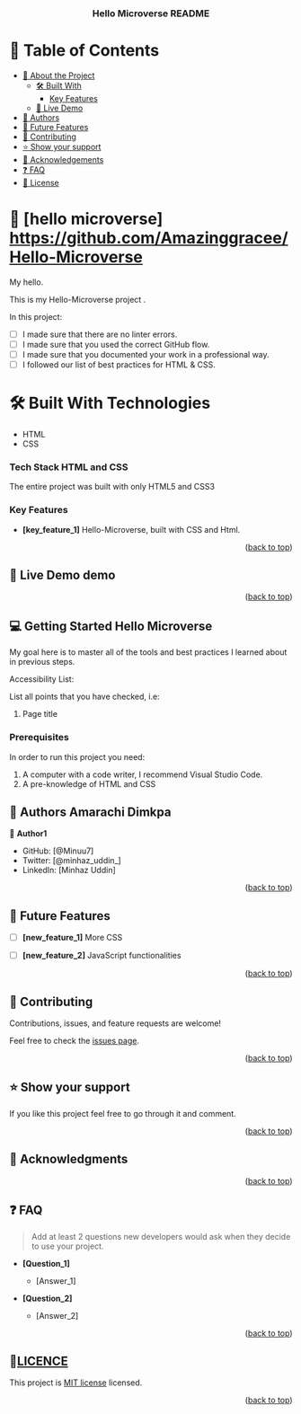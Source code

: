 
<div align="center">

  <h3 id = "readme-top"><b>Hello Microverse README </b></h3>

</div>

<!-- TABLE OF CONTENTS -->

# 📗 Table of Contents

- [📖 About the Project](#about-project)
  - [🛠 Built With](#built-with)
    - [Key Features](#key-features)
  - [🚀 Live Demo](#live-demo)
- [👥 Authors](#authors)
- [🔭 Future Features](#future-features)
- [🤝 Contributing](#contributing)
- [⭐️ Show your support](#support)
- [🙏 Acknowledgements](#acknowledgements)
- [❓ FAQ](#faq)
- [📝 License](#license)

<!-- PROJECT DESCRIPTION -->

# 📖 [hello microverse] <a name="">https://github.com/Amazinggracee/Hello-Microverse</a>

My hello.

This is my Hello-Microverse project .

In this project:
- [ ] I made sure that there are no linter errors.
- [ ] I made sure that you used the correct GitHub flow.
- [ ] I made sure that you documented your work in a professional way.
- [ ] I followed our list of best practices for HTML & CSS.

# 🛠 Built With <a name="built-with">Technologies</a>

- HTML
- CSS

### Tech Stack <a name="tech-stack">HTML and CSS  </a>

The entire project was built with only HTML5 and CSS3

<!-- Features -->

### Key Features <a name="key-features"></a>

- **[key_feature_1]** Hello-Microverse, built with CSS and Html.

<p align="right">(<a href="#readme-top">back to top</a>)</p>

<!-- LIVE DEMO -->

## 🚀 Live Demo <a name="live-demo">demo</a>

<p align="right">(<a href="#readme-top">back to top</a>)</p>

<!-- GETTING STARTED -->

## 💻 Getting Started <a name="getting-started">Hello Microverse</a>

My goal here is to master all of the tools and best practices I learned about in previous steps.

Accessibility List:

List all points that you have checked, i.e:
1. Page title



### Prerequisites

In order to run this project you need: 
1. A computer with a code writer, I recommend Visual Studio Code.
2. A pre-knowledge of HTML and CSS 

<!-- AUTHORS -->

## 👥 Authors <a name="authors">Amarachi Dimkpa</a>


👤 **Author1**

- GitHub: [@Minuu7]
- Twitter: [@minhaz_uddin_]
- LinkedIn: [Minhaz Uddin]


<p align="right">(<a href="#readme-top">back to top</a>)</p>

<!-- FUTURE FEATURES -->

## 🔭 Future Features <a name="future-features"></a>

- [ ] **[new_feature_1]** More CSS 
- [ ] **[new_feature_2]** JavaScript functionalities


<p align="right">(<a href="#readme-top">back to top</a>)</p>

<!-- CONTRIBUTING -->

## 🤝 Contributing <a name="contributing"></a>

Contributions, issues, and feature requests are welcome!

Feel free to check the [issues page](https://github.com/Amazinggracee/Portfolio/issues/).

<p align="right">(<a href="#readme-top">back to top</a>)</p>

<!-- SUPPORT -->

## ⭐️ Show your support <a name="support"></a>

If you like this project feel free to go through it and comment.

<p align="right">(<a href="#readme-top">back to top</a>)</p>

<!-- ACKNOWLEDGEMENTS -->

## 🙏 Acknowledgments <a name="acknowledgements"></a>
 

<p align="right">(<a href="#readme-top">back to top</a>)</p>

<!-- FAQ (optional) -->

## ❓ FAQ <a name="faq"></a>

> Add at least 2 questions new developers would ask when they decide to use your project.

- **[Question_1]**

  - [Answer_1]

- **[Question_2]**

  - [Answer_2]

<p align="right">(<a href="#readme-top">back to top</a>)</p>

<!-- LICENSE -->

## 📝<a href= "https://github.com/Amazinggracee/Portfolio/blob/responsive-b/License.txt" name="license.txt">LICENCE</a>

This project is [MIT license](./License.txt) licensed.

<p align="right">(<a href="#readme-top">back to top</a>)</p>
